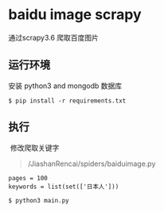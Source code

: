 # baidu image scrapy
通过scrapy3.6 爬取百度图片 


## 运行环境
安装 python3  and mongodb 数据库

```
$ pip install -r requirements.txt
```


## 执行

 修改爬取关键字

> /JiashanRencai/spiders/baiduimage.py

```
pages = 100
keywords = list(set(['日本人']))
```

```
$ python3 main.py
```

